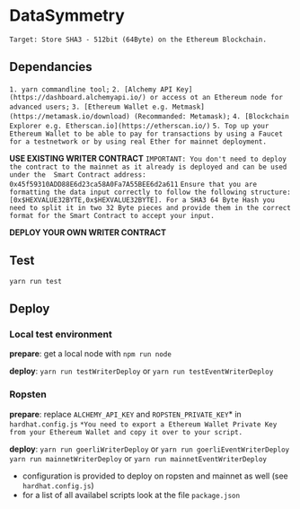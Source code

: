 # DataSymmetry
`Target: Store SHA3 - 512bit (64Byte) on the Ethereum Blockchain.`
## Dependancies
`1. yarn commandline tool;`
`2. [Alchemy API Key](https://dashboard.alchemyapi.io/) or access ot an Ethereum node for advanced users;`
`3. [Ethereum Wallet e.g. Metmask](https://metamask.io/download) (Recommanded: Metamask);`
`4. [Blockchain Explorer e.g. Etherscan.io](https://etherscan.io/)`
`5. Top up your Ethereum Wallet to be able to pay for transactions by using a Faucet for a testnetwork or by using real Ether for mainnet deployment.`

**USE EXISTING WRITER CONTRACT**
`IMPORTANT: You don't need to deploy the contract to the mainnet as it already is deployed and can be used under the 
Smart Contract address: 0x45f59310ADD88E6d23ca58A0Fa7A55BEE6d2a611`
`Ensure that you are formatting the data input correctly to follow the following structure: [0x$HEXVALUE32BYTE,0x$HEXVALUE32BYTE]. For a SHA3 64 Byte Hash you need to split it in two 32 Byte pieces and provide them in the correct format for the Smart Contract to accept your input.`

**DEPLOY YOUR OWN WRITER CONTRACT**

## Test
`yarn run test`

## Deploy
### Local test environment
**prepare**: get a local node with `npm run node` 

**deploy**: `yarn run testWriterDeploy` or `yarn run testEventWriterDeploy`

### Ropsten
**prepare**: replace `ALCHEMY_API_KEY` and `ROPSTEN_PRIVATE_KEY`* in `hardhat.config.js`
`*You need to export a Ethereum Wallet Private Key from your Ethereum Wallet and copy it over to your script.`

**deploy**: `yarn run goerliWriterDeploy` or `yarn run goerliEventWriterDeploy`
            `yarn run mainnetWriterDeploy` or `yarn run mainnetEventWriterDeploy`

- configuration is provided to deploy on ropsten and mainnet as well (see `hardhat.config.js`)
- for a list of all availabel scripts look at the file `package.json`
